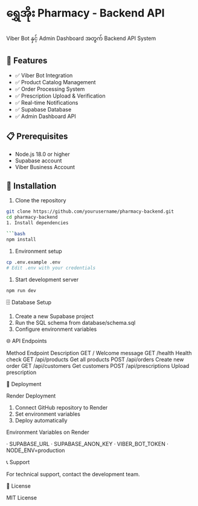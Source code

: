 # ရွှေအိုး Pharmacy - Backend API

Viber Bot နှင့် Admin Dashboard အတွက် Backend API System

## 🚀 Features

- ✅ Viber Bot Integration
- ✅ Product Catalog Management
- ✅ Order Processing System
- ✅ Prescription Upload & Verification
- ✅ Real-time Notifications
- ✅ Supabase Database
- ✅ Admin Dashboard API

## 📋 Prerequisites

- Node.js 18.0 or higher
- Supabase account
- Viber Business Account

## 🔧 Installation

1. Clone the repository
```bash
git clone https://github.com/yourusername/pharmacy-backend.git
cd pharmacy-backend
1. Install dependencies

```bash
npm install
```

1. Environment setup

```bash
cp .env.example .env
# Edit .env with your credentials
```

1. Start development server

```bash
npm run dev
```

🗄️ Database Setup

1. Create a new Supabase project
2. Run the SQL schema from database/schema.sql
3. Configure environment variables

🌐 API Endpoints

Method Endpoint Description
GET / Welcome message
GET /health Health check
GET /api/products Get all products
POST /api/orders Create new order
GET /api/customers Get customers
POST /api/prescriptions Upload prescription

🚢 Deployment

Render Deployment

1. Connect GitHub repository to Render
2. Set environment variables
3. Deploy automatically

Environment Variables on Render

· SUPABASE_URL
· SUPABASE_ANON_KEY
· VIBER_BOT_TOKEN
· NODE_ENV=production

📞 Support

For technical support, contact the development team.

📄 License

MIT License
